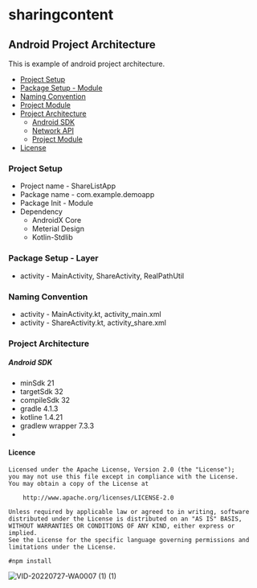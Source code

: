 # sharingcontent
## Android Project Architecture
This is example of android project architecture.
- [Project Setup](#project-setup)
- [Package Setup - Module](#package-setup---module)
- [Naming Convention](#naming-convention)
- [Project Module](#module-define)
- [Project Architecture](#project-architecture)
  - [Android SDK](#android-sdk)
  - [Network API](#network-api)
  - [Project Module](#project-module)
- [License](#license)

### Project Setup
  * Project name - ShareListApp
  * Package name - com.example.demoapp
  * Package Init - Module
  * Dependency
    * AndroidX Core
    * Meterial Design
    * Kotlin-Stdlib
### Package Setup - Layer
   * activity - MainActivity, ShareActivity, RealPathUtil
  
### Naming Convention
   * activity - MainActivity.kt, activity_main.xml
   * activity - ShareActivity.kt, activity_share.xml

### Project Architecture
##### Android SDK
   * minSdk 21
   * targetSdk 32
   * compileSdk 32
   * gradle 4.1.3
   * kotline 1.4.21
   * gradlew wrapper 7.3.3
   * 
#### Licence

    Licensed under the Apache License, Version 2.0 (the "License");
    you may not use this file except in compliance with the License.
    You may obtain a copy of the License at

        http://www.apache.org/licenses/LICENSE-2.0

    Unless required by applicable law or agreed to in writing, software
    distributed under the License is distributed on an "AS IS" BASIS,
    WITHOUT WARRANTIES OR CONDITIONS OF ANY KIND, either express or implied.
    See the License for the specific language governing permissions and
    limitations under the License.
    
    #npm install
    
    
![VID-20220727-WA0007 (1) (1)](https://user-images.githubusercontent.com/87687488/181417899-c3dd1229-fc99-48c9-8a8d-9e07315e87ba.gif)
